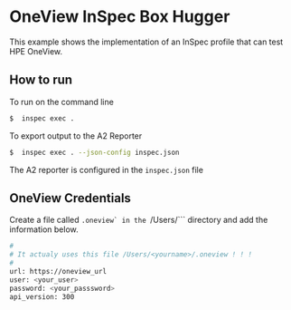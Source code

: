 # OneView InSpec Box Hugger

This example shows the implementation of an InSpec profile that can test HPE OneView.

## How to run
To run on the command line
```bash
$  inspec exec .
```
To export output to the A2 Reporter
```bash 
$  inspec exec . --json-config inspec.json
```
The A2 reporter is configured in the ```inspec.json``` file

## OneView Credentials

Create a file called ```.oneview` in the ```/Users/<you>``` directory and add the information below.
```bash
#
# It actualy uses this file /Users/<yourname>/.oneview ! ! !
#
url: https://oneview_url
user: <your_user>
password: <your_passsword>
api_version: 300
```

